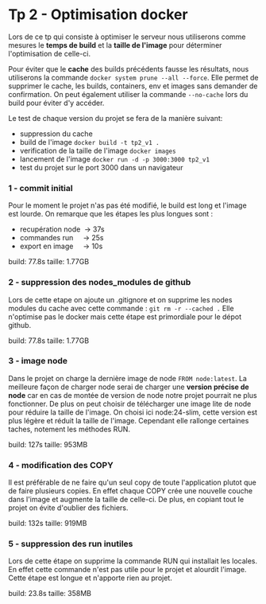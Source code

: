 # Tp 2 - Optimisation docker
Lors de ce tp qui consiste à optimiser le serveur nous utiliserons comme mesures le **temps de build** et la **taille de l'image** pour déterminer l'optimisation de celle-ci. 

Pour éviter que le **cache** des builds précédents fausse les résultats, nous utiliserons la commande `docker system prune --all --force`. Elle permet de supprimer le cache, les builds, containers, env et images sans demander de confirmation.
On peut également utiliser la commande `--no-cache` lors du build pour éviter d'y accéder.

Le test de chaque version du projet se fera de la manière suivant:
- suppression du cache
- build de l'image `docker build -t tp2_v1 .`
- verification de la taille de l'image `docker images`
- lancement de l'image `docker run -d -p 3000:3000 tp2_v1`
- test du projet sur le port 3000 dans un navigateur

### 1 - commit initial

Pour le moment le projet n'as pas été modifié, le build est long et l'image est lourde. On remarque que les étapes les plus longues sont :
- recupération node &nbsp;→ 37s
- commandes run &nbsp;&nbsp;&nbsp; → 25s
- export en image &nbsp;&nbsp;&nbsp; → 10s

build: 77.8s
taille: 1.77GB

### 2 - suppression des nodes_modules de github
Lors de cette etape on ajoute un .gitignore et on supprime les nodes modules du cache avec cette commande : `git rm -r --cached .`
Elle n'optimise pas le docker mais cette étape est primordiale pour le dépot github.

build: 77.8s
taille: 1.77GB


### 3 - image node
Dans le projet on charge la dernière image de node `FROM node:latest`. La meilleure façon de charger node serai de charger une **version précise de node** car en cas de montée de version de node notre projet pourrait ne plus fonctionner. De plus on peut choisir de télécharger une image lite de node pour réduire la taille de l'image. On choisi ici node:24-slim, cette version est plus légère et réduit la taille de l'image. Cependant elle rallonge certaines taches, notement les méthodes RUN.

build: 127s
taille: 953MB

### 4 - modification des COPY

Il est préférable de ne faire qu'un seul copy de toute l'application plutot que de faire plusieurs copies. En effet chaque COPY crée une nouvelle couche dans l'image et augmente la taille de celle-ci. De plus, en copiant tout le projet on évite d'oublier des fichiers.

build: 132s
taille: 919MB

### 5 - suppression des run inutiles

Lors de cette étape on supprime la commande RUN qui installait les locales. En effet cette commande n'est pas utile pour le projet et alourdit l'image. Cette étape est longue et n'apporte rien au projet.

build: 23.8s
taille: 358MB